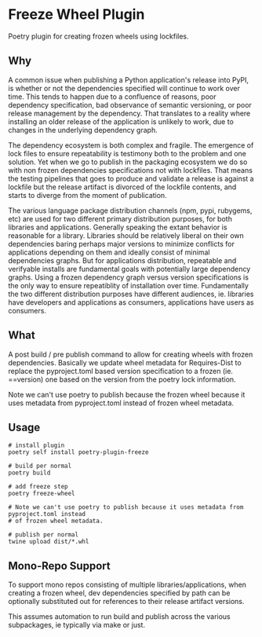 # Freeze Wheel Plugin

Poetry plugin for creating frozen wheels using lockfiles.

## Why

A common issue when publishing a Python application's release into PyPI, is whether or not the dependencies specified will continue to work over time. This tends to happen due to a confluence of reasons, poor dependency specification, bad observance of semantic versioning, or poor release management by the dependency. That translates to a reality where installing an older release of the application is unlikely to work, due to changes in the underlying dependency graph.

The dependency ecosystem is both complex and fragile. The emergence of lock files to ensure repeatability is testimony both to the problem and one solution. Yet when we go to publish in the packaging ecosystem we do so with non frozen dependencies specifications not with lockfiles. That means the testing pipelines that goes to produce and validate a release is against a lockfile but the release artifact is divorced of the lockfile contents, and starts to diverge from the moment of publication.

The various language package distribution channels (npm, pypi, rubygems, etc) are used for two different primary distribution purposes, for both libraries and applications. Generally speaking the extant behavior is reasonable for a library. Libraries should be relatively liberal on their own dependencies baring perhaps major versions to minimize conflicts for applications depending on them and ideally consist of minimal dependencies graphs. But for applications distribution, repeatable and verifyable installs are fundamental goals with potentially large dependency graphs. Using a frozen dependency graph versus version specifications is the only way to ensure repeatiblity of installation over time. Fundamentally the two different distribution purposes have different audiences, ie.  libraries have developers and applications as consumers, applications have users as consumers.

## What

A post build / pre publish command to allow for creating wheels with frozen dependencies. Basically we update wheel metadata for Requires-Dist to replace the pyproject.toml based version specification to a frozen (ie. ==version) one based on the version from the poetry lock information.


Note we can't use poetry to publish because the frozen wheel because it uses metadata from pyproject.toml instead
of frozen wheel metadata.

## Usage

```shell
# install plugin
poetry self install poetry-plugin-freeze

# build per normal
poetry build

# add freeze step
poetry freeze-wheel

# Note we can't use poetry to publish because it uses metadata from pyproject.toml instead 
# of frozen wheel metadata.

# publish per normal
twine upload dist/*.whl
```

## Mono-Repo Support

To support mono repos consisting of multiple libraries/applications, when creating a frozen wheel, dev dependencies specified by path can be optionally substituted out for references to their release artifact versions.

This assumes automation to run build and publish across the various subpackages, ie typically via make or just.









